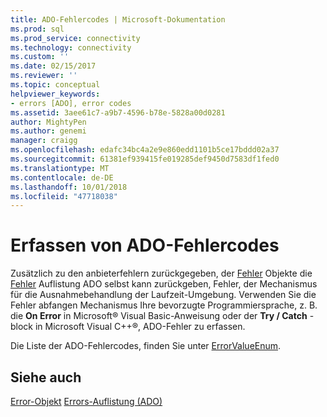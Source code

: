 ```yaml
---
title: ADO-Fehlercodes | Microsoft-Dokumentation
ms.prod: sql
ms.prod_service: connectivity
ms.technology: connectivity
ms.custom: ''
ms.date: 02/15/2017
ms.reviewer: ''
ms.topic: conceptual
helpviewer_keywords:
- errors [ADO], error codes
ms.assetid: 3aee61c7-a9b7-4596-b78e-5828a00d0281
author: MightyPen
ms.author: genemi
manager: craigg
ms.openlocfilehash: edafc34bc4a2e9e860edd1101b5ce17bddd02a37
ms.sourcegitcommit: 61381ef939415fe019285def9450d7583df1fed0
ms.translationtype: MT
ms.contentlocale: de-DE
ms.lasthandoff: 10/01/2018
ms.locfileid: "47718038"
---
```

# <a name="capture-ado-error-codes"></a>Erfassen von ADO-Fehlercodes
Zusätzlich zu den anbieterfehlern zurückgegeben, der [Fehler](../../../ado/reference/ado-api/error-object.md) Objekte die [Fehler](../../../ado/reference/ado-api/errors-collection-ado.md) Auflistung ADO selbst kann zurückgeben, Fehler, der Mechanismus für die Ausnahmebehandlung der Laufzeit-Umgebung. Verwenden Sie die Fehler abfangen Mechanismus Ihre bevorzugte Programmiersprache, z. B. die **On Error** in Microsoft® Visual Basic-Anweisung oder der **Try / Catch** -block in Microsoft Visual C++®, ADO-Fehler zu erfassen.

 Die Liste der ADO-Fehlercodes, finden Sie unter [ErrorValueEnum](../../../ado/reference/ado-api/errorvalueenum.md).

## <a name="see-also"></a>Siehe auch
 [Error-Objekt](../../../ado/reference/ado-api/error-object.md) [Errors-Auflistung (ADO)](../../../ado/reference/ado-api/errors-collection-ado.md)
